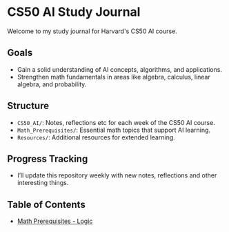 # CS50 AI Study Journal

Welcome to my study journal for Harvard's CS50 AI course. 

## Goals
- Gain a solid understanding of AI concepts, algorithms, and applications.
- Strengthen math fundamentals in areas like algebra, calculus, linear algebra, and probability.

## Structure
- `CS50_AI/`: Notes, reflections etc for each week of the CS50 AI course.
- `Math_Prerequisites/`: Essential math topics that support AI learning.
- `Resources/`: Additional resources for extended learning.

## Progress Tracking
- I’ll update this repository weekly with new notes, reflections and other interesting things.


## Table of Contents
- [Math Prerequisites - Logic](Math_Prerequisites/2024-11-02_Propositional_Logic.md)
